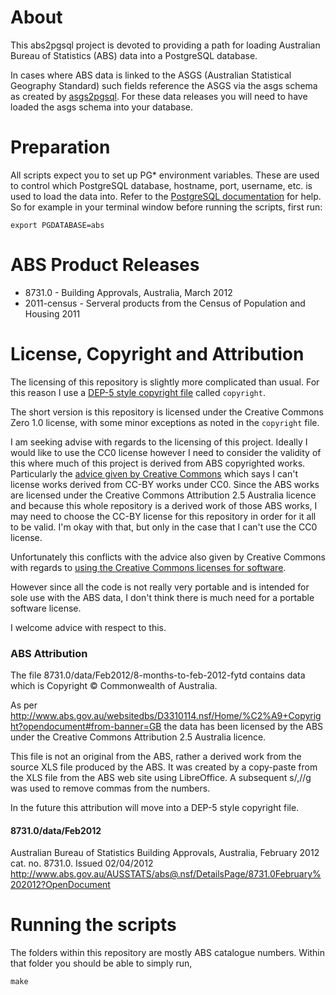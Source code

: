# About
This abs2pgsql project is devoted to providing a path for loading Australian
Bureau of Statistics (ABS) data into a PostgreSQL database.

In cases where ABS data is linked to the ASGS (Australian Statistical
Geography Standard) such fields reference the ASGS via the asgs schema as
created by [asgs2pgsql](https://github.com/andrewharvey/asgs2pgsql). For
these data releases you will need to have loaded the asgs schema into
your database.

# Preparation
All scripts expect you to set up PG* environment variables. These are used to
control which PostgreSQL database, hostname, port, username, etc. is used to
load the data into. Refer to the [PostgreSQL documentation](http://www.postgresql.org/docs/current/static/libpq-envars.html)
for help. So for example in your terminal window before running the scripts,
first run:

    export PGDATABASE=abs

# ABS Product Releases
* 8731.0 - Building Approvals, Australia, March 2012
* 2011-census - Serveral products from the Census of Population and Housing 2011

# License, Copyright and Attribution
The licensing of this repository is slightly more complicated than usual. For
this reason I use a [DEP-5 style copyright file](http://dep.debian.net/deps/dep5/)
called `copyright`.

The short version is this repository is licensed under the Creative Commons
Zero 1.0 license, with some minor exceptions as noted in the `copyright` file.

I am seeking advise with regards to the licensing of this project.
Ideally I would like to use the CC0 license however I need to consider
the validity of this where much of this project is derived from ABS
copyrighted works. Particularly the [advice given by Creative Commons](http://wiki.creativecommons.org/Frequently_Asked_Questions#Can_I_combine_two_different_Creative_Commons_licensed_works.3F_Can_I_combine_a_Creative_Commons_licensed_work_with_another_non-CC_licensed_work.3F)
which says I can't license works derived from CC-BY works under CC0.
Since the ABS works are licensed under the Creative Commons Attribution
2.5 Australia licence and because this whole repository is a derived work
of those ABS works, I may need to choose the CC-BY license for this
repository in order for it all to be valid. I'm okay with that, but only
in the case that I can't use the CC0 license.

Unfortunately this conflicts with the advice also given by Creative
Commons with regards to [using the Creative Commons licenses for software](http://wiki.creativecommons.org/FAQ#Can_I_apply_a_Creative_Commons_license_to_software.3F).

However since all the code is not really very portable and is intended
for sole use with the ABS data, I don't think there is much need for a
portable software license.

I welcome advice with respect to this.

### ABS Attribution
The file 8731.0/data/Feb2012/8-months-to-feb-2012-fytd contains data
which is Copyright © Commonwealth of Australia.

As per http://www.abs.gov.au/websitedbs/D3310114.nsf/Home/%C2%A9+Copyright?opendocument#from-banner=GB
the data has been licensed by the ABS under the Creative Commons
Attribution 2.5 Australia licence.

This file is not an original from the ABS, rather a derived work from the
source XLS file produced by the ABS. It was created by a copy-paste from
the XLS file from the ABS web site using LibreOffice. A subsequent s/,//g
was used to remove commas from the numbers.

In the future this attribution will move into a DEP-5 style copyright
file.

#### 8731.0/data/Feb2012
Australian Bureau of Statistics
Building Approvals, Australia, February 2012
cat. no. 8731.0.
Issued 02/04/2012
http://www.abs.gov.au/AUSSTATS/abs@.nsf/DetailsPage/8731.0February%202012?OpenDocument


# Running the scripts

The folders within this repository are mostly ABS catalogue numbers.
Within that folder you should be able to simply run,

    make
